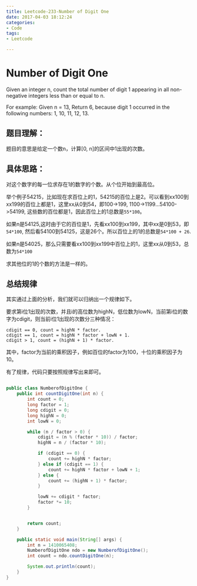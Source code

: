 ```yaml
---
title: Leetcode-233-Number of Digit One
date: 2017-04-03 18:12:24
categories: 
- Code
tags:
- Leetcode

---
```

# Number of Digit One
Given an integer n, count the total number of digit 1 appearing in all non-negative integers less than or equal to n.

For example: 
Given n = 13, 
Return 6, because digit 1 occurred in the following numbers: 1, 10, 11, 12, 13.


## 题目理解：

题目的意思是给定一个数n，计算[0, n]的区间中1出现的次数。

## 具体思路：

对这个数字的每一位求存在1的数字的个数。从个位开始到最高位。

举个例子54215，比如现在求百位上的1，54215的百位上是2。可以看到xx100到xx199的百位上都是1，这里xx从0到54，即100->199, 1100->1199...54100->54199, 这些数的百位都是1，因此百位上的1总数是`55*100`。

如果n是54125,这时由于它的百位是1，先看xx100到xx199，其中xx是0到53，即`54*100`, 然后看54100到54125，这是26个。所以百位上的1的总数是`54*100 + 26`.

如果n是54025，那么只需要看xx100到xx199中百位上的1，这里xx从0到53，总数为`54*100`

求其他位的1的个数的方法是一样的。



## 总结规律

其实通过上面的分析，我们就可以归纳出一个规律如下。

要求第i位1出现的次数，并且i的高位数为highN，低位数为lowN，当前第i位的数字为cdigit，则当前i位1出现的次数分三种情况：

```
cdigit == 0, count = highN * factor.
cdigit == 1, count = highN * factor + lowN + 1.
cdigit > 1, count = (highN + 1) * factor.
```
其中，factor为当前的乘积因子，例如百位的factor为100，十位的乘积因子为10。

有了规律，代码只要按照规律写出来即可。

```java

public class NumberofDigitOne {
    public int countDigitOne(int n) {
        int count = 0;
        long factor = 1;
        long cdigit = 0;
        long highN = 0;
        int lowN = 0;

        while (n / factor > 0) {
            cdigit = (n % (factor * 10)) / factor;
            highN = n / (factor * 10);

            if (cdigit == 0) {
                count += highN * factor;
            } else if (cdigit == 1) {
                count += highN * factor + lowN + 1;
            } else {
                count += (highN + 1) * factor;
            }

            lowN += cdigit * factor;
            factor *= 10;
        }


        return count;
    }

    public static void main(String[] args) {
        int n = 1410065408;
        NumberofDigitOne ndo = new NumberofDigitOne();
        int count = ndo.countDigitOne(n);

        System.out.println(count);
    }
}
```

